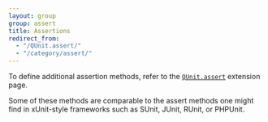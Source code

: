 ```yaml
---
layout: group
group: assert
title: Assertions
redirect_from:
  - "/QUnit.assert/"
  - "/category/assert/"
---
```


To define additional assertion methods, refer to the [`QUnit.assert`](../extension/QUnit.assert.md) extension page.

Some of these methods are comparable to the assert methods one might find in xUnit-style frameworks such as SUnit, JUnit, RUnit, or PHPUnit.
